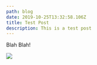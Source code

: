 ```yaml
---
path: blog
date: 2019-10-25T13:32:58.106Z
title: Test Post
description: This is a test post
---
```

Blah Blah!

![](/assets/pdont_touch.jpg)
